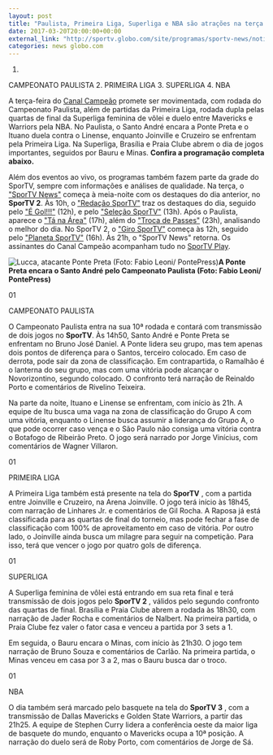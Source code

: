 ```yaml
---
layout: post
title: "Paulista, Primeira Liga, Superliga e NBA são atrações na terça do SporTV"
date: 2017-03-20T20:00:00+00:00
external_link: "http://sportv.globo.com/site/programas/sportv-news/noticia/2017/03/paulista-primeira-liga-superliga-e-nba-sao-atracoes-na-terca-do-sportv.html"
categories: news globo.com
---
```

1. 
CAMPEONATO PAULISTA
2. 
PRIMEIRA LIGA
3. 
SUPERLIGA
4. 
NBA

A terça-feira do [Canal Campeão](http://sportv.globo.com/site/programas/sportv-news/noticia/2017/03/sportv.com) promete ser movimentada, com rodada do Campeonato Paulista, além de partidas da Primeira Liga, rodada dupla pelas quartas de final da Superliga feminina de vôlei e duelo entre Mavericks e Warriors pela NBA. No Paulista, o Santo André encara a Ponte Preta e o Ituano duela contra o Linense, enquanto Joinville e Cruzeiro se enfrentam pela Primeira Liga. Na Superliga, Brasília e Praia Clube abrem o dia de jogos importantes, seguidos por Bauru e Minas. **Confira a programação completa abaixo.**

Além dos eventos ao vivo, os programas também fazem parte da grade do SporTV, sempre com informações e análises de qualidade. Na terça, o ["SporTV News"](http://sportv.globo.com/site/programas/sportv-news/) começa à meia-noite com os destaques do dia anterior, no **SporTV 2**. Às 10h, o ["Redação SporTV"](http://sportv.globo.com/site/programas/redacao-sportv/) traz os destaques do dia, seguido pelo ["É Gol!!!"](http://sportv.globo.com/site/programas/e-gol/)&nbsp;(12h), e pelo ["Seleção SporTV"](http://sportv.globo.com/site/programas/selecao-sportv/)&nbsp;(13h). Após o Paulista, aparece o ["Tá na Área"](http://www.sportv.com/tanaarea)&nbsp;(17h), além do ["Troca de Passes"](http://sportv.globo.com/site/programas/troca-de-passes/index.html) (23h), analisando o melhor do dia. No SporTV 2, o ["Giro SporTV"](http://sportv.globo.com/site/programas/giro-sportv/) começa às 12h, seguido pelo ["Planeta SporTV"](http://www.sportv.com/planeta)&nbsp;(16h). Às 21h, o "SporTV News" retorna.&nbsp;Os assinantes do Canal Campeão acompanham tudo no [SporTV Play](http://globosatplay.globo.com/sportv/ao-vivo/3180419/).

 ![Lucca, atacante Ponte Preta (Foto: Fabio Leoni/ PontePress)](http://s2.glbimg.com/nr9FlWkmD-n3WvbZxUfwFw0PMHE=/0x26:1000x562/690x370/s.glbimg.com/es/ge/f/original/2017/03/14/lucca.3.jpg "Lucca, atacante Ponte Preta (Foto: Fabio Leoni/ PontePress)")**A Ponte Preta encara o Santo André pelo Campeonato Paulista (Foto: Fabio Leoni/ PontePress)**

01

CAMPEONATO PAULISTA

O Campeonato Paulista entra na sua 10ª rodada e contará com transmissão de dois jogos no **SporTV**. Às 14h50, Santo André e Ponte Preta se enfrentam no Bruno José Daniel. A Ponte lidera seu grupo, mas tem apenas dois pontos de diferença para o Santos, terceiro colocado. Em caso de derrota, pode sair da zona de classificação. Em contrapartida, o Ramalhão é o lanterna do seu grupo, mas com uma vitória pode alcançar o Novorizontino, segundo colocado. O confronto terá narração de Reinaldo Porto e comentários de Rivelino Teixeira.

Na parte da noite, Ituano e Linense se enfrentam, com início às 21h. A equipe de Itu busca uma vaga na zona de classificação do Grupo A com uma vitória, enquanto o Linense busca assumir a liderança do Grupo A, o que pode ocorrer caso vença e o São Paulo não consiga uma vitória contra o Botafogo de Ribeirão Preto. O jogo será narrado por Jorge Vinícius, com comentários de Wagner Villaron.&nbsp;

01

PRIMEIRA LIGA

A Primeira Liga também está presente na tela do **SporTV** , com a partida entre Joinville e Cruzeiro, na Arena Joinville. O jogo terá início às 18h45, com narração de Linhares Jr. e comentários de Gil Rocha. A Raposa já está classificada para as quartas de final do torneio, mas pode fechar a fase de classificação com 100% de aproveitamento em caso de vitória. Por outro lado, o Joinville ainda busca um milagre para seguir na competição. Para isso, terá que vencer o jogo por quatro gols de diferença.

01

SUPERLIGA

A Superliga feminina de vôlei está entrando em sua reta final e terá transmissão de dois jogos pelo **SporTV 2** , válidos pelo segundo confronto das quartas de final. Brasília e Praia Clube abrem a rodada às 18h30, com narração de Jader Rocha e comentários de Nalbert. Na primeira partida, o Praia Clube fez valer o fator casa e venceu a partida por 3 sets a 1.&nbsp;

Em seguida, o Bauru encara o Minas, com início às 21h30. O jogo tem narração de Bruno Souza e comentários de Carlão. Na primeira partida, o Minas venceu em casa por 3 a 2, mas o Bauru busca dar o troco.

01

NBA

O dia também será marcado pelo basquete na tela do **SporTV 3** , com a transmissão de Dallas Mavericks e Golden State Warriors, a partir das 21h25. A equipe de Stephen Curry lidera a conferência oeste da maior liga de basquete do mundo, enquanto o Mavericks ocupa a 10ª posição. A narração do duelo será de Roby Porto, com comentários de Jorge de Sá.

